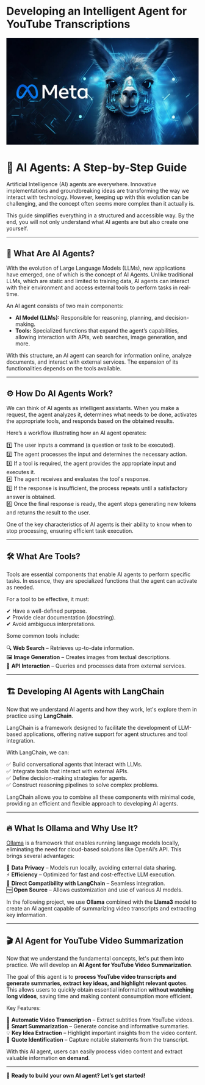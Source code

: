 # Developing an Intelligent Agent for YouTube Transcriptions


<p align="center">
  <img src="https://github.com/VictorFrancheto/building-youtube-transcript-agent/blob/main/image.jpg">
</p>

# 🤖 AI Agents: A Step-by-Step Guide  

Artificial Intelligence (AI) agents are everywhere. Innovative implementations and groundbreaking ideas are transforming the way we interact with technology. However, keeping up with this evolution can be challenging, and the concept often seems more complex than it actually is.  

This guide simplifies everything in a structured and accessible way. By the end, you will not only understand what AI agents are but also create one yourself.  

---

## 🚀 What Are AI Agents?  

With the evolution of Large Language Models (LLMs), new applications have emerged, one of which is the concept of AI Agents. Unlike traditional LLMs, which are static and limited to training data, AI agents can interact with their environment and access external tools to perform tasks in real-time.  

An AI agent consists of two main components:  

- **AI Model (LLMs):** Responsible for reasoning, planning, and decision-making.  
- **Tools:** Specialized functions that expand the agent’s capabilities, allowing interaction with APIs, web searches, image generation, and more.  

With this structure, an AI agent can search for information online, analyze documents, and interact with external services. The expansion of its functionalities depends on the tools available.  

---

## ⚙️ How Do AI Agents Work?  

We can think of AI agents as intelligent assistants. When you make a request, the agent analyzes it, determines what needs to be done, activates the appropriate tools, and responds based on the obtained results.  

Here’s a workflow illustrating how an AI agent operates:  

1️⃣ The user inputs a command (a question or task to be executed).  
2️⃣ The agent processes the input and determines the necessary action.  
3️⃣ If a tool is required, the agent provides the appropriate input and executes it.  
4️⃣ The agent receives and evaluates the tool's response.  
5️⃣ If the response is insufficient, the process repeats until a satisfactory answer is obtained.  
6️⃣ Once the final response is ready, the agent stops generating new tokens and returns the result to the user.  

One of the key characteristics of AI agents is their ability to know when to stop processing, ensuring efficient task execution.  

---

## 🛠 What Are Tools?  

Tools are essential components that enable AI agents to perform specific tasks. In essence, they are specialized functions that the agent can activate as needed.  

For a tool to be effective, it must:  

✔ Have a well-defined purpose.  
✔ Provide clear documentation (docstring).  
✔ Avoid ambiguous interpretations.  

Some common tools include:  

🔍 **Web Search** – Retrieves up-to-date information.  
🖼 **Image Generation** – Creates images from textual descriptions.  
🔗 **API Interaction** – Queries and processes data from external services.  

---

## 🏗 Developing AI Agents with LangChain  

Now that we understand AI agents and how they work, let's explore them in practice using **LangChain**.  

LangChain is a framework designed to facilitate the development of LLM-based applications, offering native support for agent structures and tool integration.  

With LangChain, we can:  

✅ Build conversational agents that interact with LLMs.  
✅ Integrate tools that interact with external APIs.  
✅ Define decision-making strategies for agents.  
✅ Construct reasoning pipelines to solve complex problems.  

LangChain allows you to combine all these components with minimal code, providing an efficient and flexible approach to developing AI agents.  

---

## 🔥 What Is Ollama and Why Use It?  

[Ollama](https://ollama.ai/) is a framework that enables running language models locally, eliminating the need for cloud-based solutions like OpenAI’s API. This brings several advantages:  

🔐 **Data Privacy** – Models run locally, avoiding external data sharing.  
⚡ **Efficiency** – Optimized for fast and cost-effective LLM execution.  
🔄 **Direct Compatibility with LangChain** – Seamless integration.  
🆓 **Open Source** – Allows customization and use of various AI models.  

In the following project, we use **Ollama** combined with the **Llama3** model to create an AI agent capable of summarizing video transcripts and extracting key information.  

---

## 🎬 AI Agent for YouTube Video Summarization  

Now that we understand the fundamental concepts, let's put them into practice. We will develop an **AI Agent for YouTube Video Summarization**.  

The goal of this agent is to **process YouTube video transcripts and generate summaries, extract key ideas, and highlight relevant quotes**. This allows users to quickly obtain essential information **without watching long videos**, saving time and making content consumption more efficient.  

Key Features:  

🎯 **Automatic Video Transcription** – Extract subtitles from YouTube videos.  
📝 **Smart Summarization** – Generate concise and informative summaries.  
💡 **Key Idea Extraction** – Highlight important insights from the video content.  
📌 **Quote Identification** – Capture notable statements from the transcript.  

With this AI agent, users can easily process video content and extract valuable information **on demand**.  

---

🚀 **Ready to build your own AI agent? Let’s get started!**  

